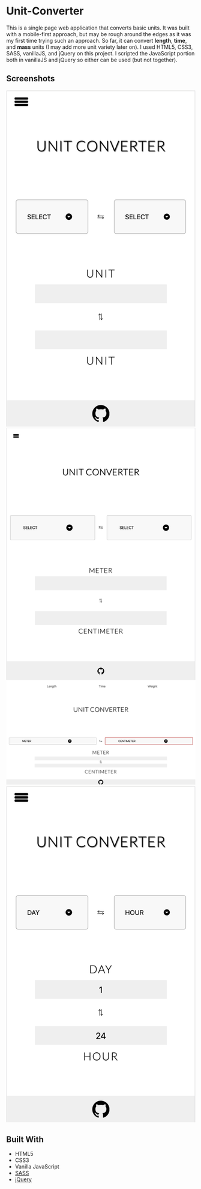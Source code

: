 # Unit-Converter
This is a single page web application that converts basic units. It was built with a mobile-first approach, but may be rough around the edges as it was my first time trying such an approach. So far, it can convert **length**, **time**, and **mass** units (I may add more unit variety later on). I used HTML5, CSS3, SASS, vanillaJS, and jQuery on this project. I scripted the JavaScript portion both in vanillaJS and jQuery so either can be used (but not together).

## Screenshots

![Phone View](https://github.com/jackthta/Unit-Converter/blob/master/Screenshots/Phone%20View.png)
![Tablet View](https://github.com/jackthta/Unit-Converter/blob/master/Screenshots/Tablet%20View.png)
![Desktop View](https://github.com/jackthta/Unit-Converter/blob/master/Screenshots/Desktop%20View.png)
![Test](https://github.com/jackthta/Unit-Converter/blob/master/Screenshots/Test.png)

## Built With
- HTML5
- CSS3
- Vanilla JavaScript
- [SASS](https://sass-lang.com/)
- [jQuery](https://jquery.com/)

